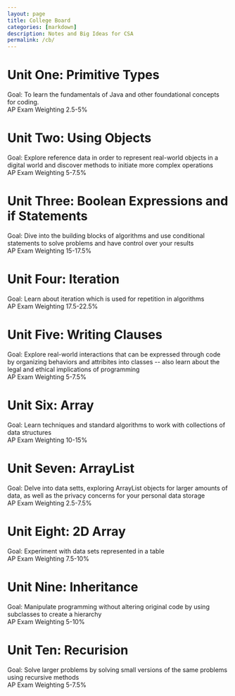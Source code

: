 ```yaml
---
layout: page
title: College Board
categories: [markdown]
description: Notes and Big Ideas for CSA
permalink: /cb/
---
```


# Unit One: Primitive Types
Goal: To learn the fundamentals of Java and other foundational concepts for coding.
<br>
AP Exam Weighting 2.5-5%

# Unit Two: Using Objects
Goal: Explore reference data in order to represent real-world objects in a digital world and discover methods to initiate more complex operations
<br>
AP Exam Weighting 5-7.5%

# Unit Three: Boolean Expressions and if Statements
Goal: Dive into the building blocks of algorithms and use conditional statements to solve problems and have control over your results
<br>
AP Exam Weighting 15-17.5%

# Unit Four: Iteration
Goal: Learn about iteration which is used for repetition in algorithms
<br>
AP Exam Weighting 17.5-22.5%

# Unit Five: Writing Clauses
Goal: Explore real-world interactions that can be expressed through code by organizing behaviors and attribites into classes -- also learn about the legal and ethical implications of programming
<br>
AP Exam Weighting 5-7.5%

# Unit Six: Array
Goal: Learn techniques and standard algorithms to work with collections of data structures
<br>
AP Exam Weighting 10-15%

# Unit Seven: ArrayList
Goal: Delve into data setts, exploring ArrayList objects for larger amounts of data, as well as the privacy concerns for your personal data 
storage
<br>
AP Exam Weighting 2.5-7.5%

# Unit Eight: 2D Array
Goal: Experiment with data sets represented in a table
<br>
AP Exam Weighting 7.5-10%

# Unit Nine: Inheritance
Goal: Manipulate programming without altering original code by using subclasses to create a hierarchy
<br>
AP Exam Weighting 5-10%

# Unit Ten: Recurision
Goal: Solve larger problems by solving small versions of the same problems using recursive methods
<br>
AP Exam Weighting 5-7.5%
